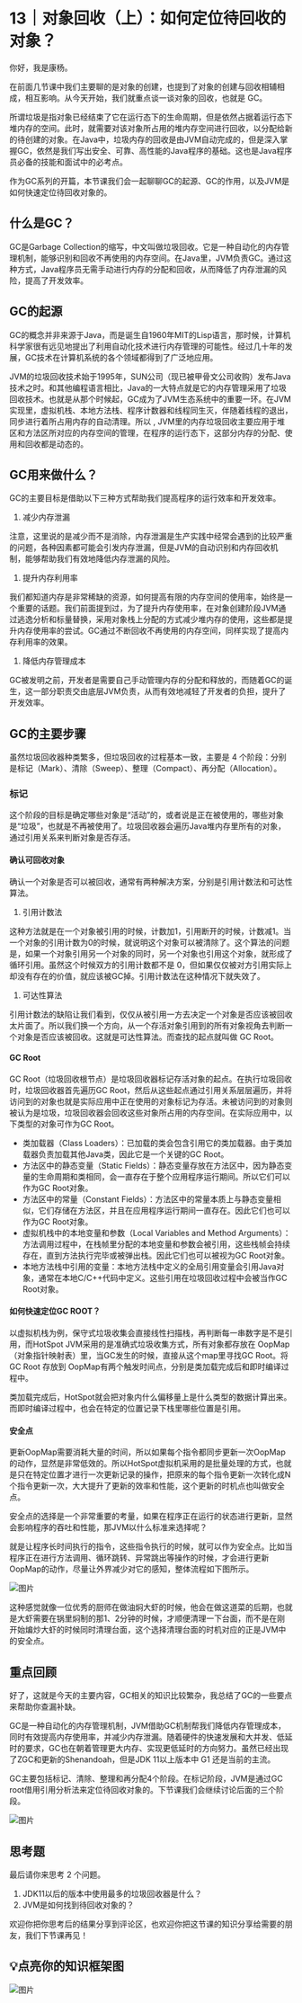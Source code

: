 # 13｜对象回收（上）：如何定位待回收的对象？
你好，我是康杨。

在前面几节课中我们主要聊的是对象的创建，也提到了对象的创建与回收相辅相成，相互影响。从今天开始，我们就重点谈一谈对象的回收，也就是 GC。

所谓垃圾是指对象已经结束了它在运行态下的生命周期，但是依然占据着运行态下堆内存的空间。此时，就需要对该对象所占用的堆内存空间进行回收，以分配给新的待创建的对象。在Java中，垃圾内存的回收是由JVM自动完成的，但是深入掌握GC，依然是我们写出安全、可靠、高性能的Java程序的基础。这也是Java程序员必备的技能和面试中的必考点。

作为GC系列的开篇，本节课我们会一起聊聊GC的起源、GC的作用，以及JVM是如何快速定位待回收对象的。

## 什么是GC？

GC是Garbage Collection的缩写，中文叫做垃圾回收。它是一种自动化的内存管理机制，能够识别和回收不再使用的内存空间。在Java里，JVM负责GC。通过这种方式，Java程序员无需手动进行内存的分配和回收，从而降低了内存泄漏的风险，提高了开发效率。

## GC的起源

GC的概念并非来源于Java，而是诞生自1960年MIT的Lisp语言，那时候，计算机科学家很有远见地提出了利用自动化技术进行内存管理的可能性。经过几十年的发展，GC技术在计算机系统的各个领域都得到了广泛地应用。

JVM的垃圾回收技术始于1995年，SUN公司（现已被甲骨文公司收购）发布Java技术之时。和其他编程语言相比，Java的一大特点就是它的内存管理采用了垃圾回收技术。也就是从那个时候起，GC成为了JVM生态系统中的重要一环。在JVM实现里，虚拟机栈、本地方法栈、程序计数器和线程同生灭，伴随着线程的退出，同步进行着所占用内存的自动清理。所以 , JVM里的内存垃圾回收主要应用于堆区和方法区所对应的内存空间的管理，在程序的运行态下，这部分内存的分配、使用和回收都是动态的。

## GC用来做什么？

GC的主要目标是借助以下三种方式帮助我们提高程序的运行效率和开发效率。

1. 减少内存泄漏

注意，这里说的是减少而不是消除，内存泄漏是生产实践中经常会遇到的比较严重的问题，各种因素都可能会引发内存泄漏，但是JVM的自动识别和内存回收机制，能够帮助我们有效地降低内存泄漏的风险。

1. 提升内存利用率

我们都知道内存是非常稀缺的资源，如何提高有限的内存空间的使用率，始终是一个重要的话题。我们前面提到过，为了提升内存使用率，在对象创建阶段JVM通过逃逸分析和标量替换，采用对象栈上分配的方式减少堆内存的使用，这些都是提升内存使用率的尝试。GC通过不断回收不再使用的内存空间，同样实现了提高内存利用率的效果。

1. 降低内存管理成本

GC被发明之前，开发者是需要自己手动管理内存的分配和释放的，而随着GC的诞生，这一部分职责交由底层JVM负责，从而有效地减轻了开发者的负担，提升了开发效率。

## GC的主要步骤

虽然垃圾回收器种类繁多，但垃圾回收的过程基本一致，主要是 4 个阶段：分别是标记（Mark）、清除（Sweep）、整理（Compact）、再分配（Allocation）。

### **标记**

这个阶段的目标是确定哪些对象是“活动”的，或者说是正在被使用的，哪些对象是“垃圾”，也就是不再被使用了。垃圾回收器会遍历Java堆内存里所有的对象，通过引用关系来判断对象是否存活。

#### 确认可回收对象

确认一个对象是否可以被回收，通常有两种解决方案，分别是引用计数法和可达性算法。

1. 引用计数法

这种方法就是在一个对象被引用的时候，计数加1，引用断开的时候，计数减1。当一个对象的引用计数为0的时候，就说明这个对象可以被清除了。这个算法的问题是，如果一个对象引用另一个对象的同时，另一个对象也引用这个对象，就形成了循环引用。虽然这个时候双方的引用计数都不是 0，但如果仅仅被对方引用实际上却没有存在的价值，就应该被GC掉。引用计数法在这种情况下就失效了。

1. 可达性算法

引用计数法的缺陷让我们看到，仅仅从被引用一方去决定一个对象是否应该被回收太片面了。所以我们换一个方向，从一个存活对象引用到的所有对象视角去判断一个对象是否应该被回收。这就是可达性算法。而查找的起点就叫做 GC Root。

#### GC Root

GC Root（垃圾回收根节点）是垃圾回收器标记存活对象的起点。在执行垃圾回收时，垃圾回收器首先遍历GC Root，然后从这些起点通过引用关系层层遍历，并将访问到的对象也就是实际应用中正在使用的对象标记为存活。未被访问到的对象则被认为是垃圾，垃圾回收器会回收这些对象所占用的内存空间。在实际应用中，以下类型的对象可作为GC Root。

- 类加载器（Class Loaders）：已加载的类会包含引用它的类加载器。由于类加载器负责加载其他Java类，因此它是一个关键的GC Root。
- 方法区中的静态变量（Static Fields）：静态变量存放在方法区中，因为静态变量的生命周期和类相同，会一直存在于整个应用程序运行期间。所以它们可以作为GC Root对象。
- 方法区中的常量（Constant Fields）：方法区中的常量本质上与静态变量相似，它们存储在方法区，并且在应用程序运行期间一直存在。因此它们也可以作为GC Root对象。
- 虚拟机栈中的本地变量和参数（Local Variables and Method Arguments）：方法调用过程中，在栈帧里分配的本地变量和参数会被引用，这些栈帧会持续存在，直到方法执行完毕或被弹出栈。因此它们也可以被视为GC Root对象。
- 本地方法栈中引用的变量：本地方法栈中定义的全局引用变量会引用Java对象，通常在本地C/C++代码中定义。这些引用在垃圾回收过程中会被当作GC Root对象。

#### 如何快速定位GC ROOT？

以虚拟机栈为例，保守式垃圾收集会直接线性扫描栈，再判断每一串数字是不是引用，而HotSpot JVM采用的是准确式垃圾收集方式，所有对象都存放在 OopMap（对象指针映射表）里，当GC发生的时候，直接从这个map里寻找GC Root。将GC Root 存放到 OopMap有两个触发时间点，分别是类加载完成后和即时编译过程中。

类加载完成后，HotSpot就会把对象内什么偏移量上是什么类型的数据计算出来。而即时编译过程中，也会在特定的位置记录下栈里哪些位置是引用。

#### 安全点

更新OopMap需要消耗大量的时间，所以如果每个指令都同步更新一次OopMap的动作，显然是非常低效的。所以HotSpot虚拟机采用的是批量处理的方式，也就是只在特定位置才进行一次更新记录的操作，把原来的每个指令更新一次转化成N个指令更新一次，大大提升了更新的效率和性能，这个更新的时机点也叫做安全点。

安全点的选择是一个非常重要的考量，如果在程序正在运行的状态进行更新，显然会影响程序的吞吐和性能，那JVM以什么标准来选择呢？

就是让程序长时间执行的指令，这些指令执行的时候，就可以作为安全点。比如当程序正在进行方法调用、循环跳转、异常跳出等操作的时候，才会进行更新OopMap的动作，尽量让外界减少对它的感知，整体流程如下图所示。

![图片](images/702278/ab5e78d593717df52e5f8fcfb565f275.jpg)

这种感觉就像一位优秀的厨师在做油焖大虾的时候，他会在做这道菜的后期，也就是大虾需要在锅里焖制的那1、2分钟的时候，才顺便清理一下台面，而不是在刚开始煸炒大虾的时候同时清理台面，这个选择清理台面的时机对应的正是JVM中的安全点。

## 重点回顾

好了，这就是今天的主要内容，GC相关的知识比较繁杂，我总结了GC的一些要点来帮助你查漏补缺。

GC是一种自动化的内存管理机制，JVM借助GC机制帮我们降低内存管理成本，同时有效提高内存使用率，并减少内存泄漏。随着硬件的快速发展和大并发、低延时的要求，GC也在朝着管理更大内存、实现更低延时的方向努力。虽然已经出现了ZGC和更新的Shenandoah，但是JDK 11以上版本中 G1 还是当前的主流。

GC主要包括标记、清除、整理和再分配4个阶段。在标记阶段，JVM是通过GC root借用引用分析法来定位待回收对象的。下节课我们会继续讨论后面的三个阶段。

![图片](images/702278/c57dbf9ba249c4d79bb2cd4b7732e400.jpg)

## 思考题

最后请你来思考 2 个问题。

1. JDK11以后的版本中使用最多的垃圾回收器是什么？
2. JVM是如何找到待回收对象的？

欢迎你把你思考后的结果分享到评论区，也欢迎你把这节课的知识分享给需要的朋友，我们下节课再见！

## 💡点亮你的知识框架图

![图片](images/702278/f4c91ec7d0bccd2dd7728094f73b986f.jpg)